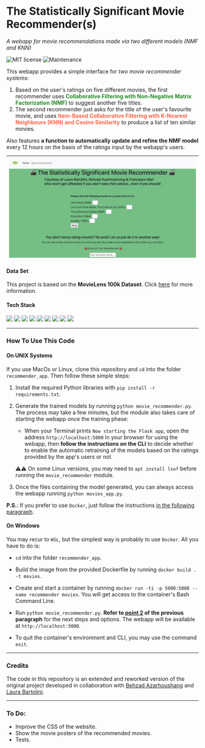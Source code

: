 # The Statistically Significant Movie Recommender(s)

_A webapp for movie recommendations made via two different models (NMF and KNN)_

![MIT license](https://img.shields.io/badge/License-MIT-orange.svg) ![Maintenance](https://img.shields.io/badge/Maintained%3F-yes-green.svg)

This webapp provides a simple interface for *two movie recommender systems*:

1. Based on the user's ratings on five different movies, the first recommender uses <span style="color:forestgreen"><b>Collaborative Filtering with Non-Negative Matrix Factorization (NMF)</b></span> to suggest another five titles.
2. The second recommender just asks for the title of the user's favourite movie, and uses <span style="color:tomato"><b>Item-Based Collaborative Filtering with K-Nearest Neighbours (KNN) and Cosine Similarity</b></span> to produce a list of ten similar movies.

Also features **a function to automatically update and refine the NMF model** every 12 hours on the basis of the ratings input by the webapp's users.  

| ![gif](./StatSigRec.gif) |
| :---: |

#### Data Set
This project is based on the **MovieLens 100k Dataset**. Click [here](https://github.com/fra-mari/Two_Movie_Recommenders/tree/main/recommender_app/data_and_models/data/MovieLensDataset#the-movie-lens-100k-dataset) for more information.


#### Tech Stack
<p>
<img src="https://img.shields.io/badge/docker-%232496ED.svg?&style=for-the-badge&logo=docker&logoColor=white" height="24"/>
<img src="https://img.shields.io/badge/python-%233776AB.svg?&style=for-the-badge&logo=python&logoColor=white" height="24" />
<img src="https://img.shields.io/badge/pandas-%23150458.svg?&style=for-the-badge&logo=pandas&logoColor=white" height="24" />
<img src="https://img.shields.io/badge/scipy-%238CAAE6.svg?&style=for-the-badge&logo=scipy&logoColor=black" height="24" />
<img src="https://img.shields.io/badge/scikit--learn-%23F7931E.svg?&style=for-the-badge&logo=scikit-learn&logoColor=black" height="24" />
<img src="https://img.shields.io/badge/flask-%23000000.svg?&style=for-the-badge&logo=flask&logoColor=white" height="24" />
<img src="https://img.shields.io/badge/jinja-%23B41717.svg?&style=for-the-badge&logo=jinja&logoColor=white" height="24"/>
<img src="https://img.shields.io/badge/html5-%23E34F26.svg?&style=for-the-badge&logo=html5&logoColor=white" height="24" />
<img src="https://img.shields.io/badge/css3-%231572B6.svg?&style=for-the-badge&logo=css3&logoColor=white" height="24"/>
</p>

---
### How To Use This Code
#### On UNIX Systems

If you use MacOs or Linux, clone this repository and `cd` into the folder `recommender_app`. Then follow these simple steps:
1. Install the required Python libraries with `pip install -r requirements.txt`.

2. Generate the trained models by running `python movie_recommender.py`. The process may take a few minutes, but the module also takes care of starting the webapp once the training phase:
   - When your Terminal prints `Now starting the Flask app`, open the address `http://localhost:5000` in your browser for using the webapp, then **follow the instructions on the CLI** to decide whether to enable the automatic retraining of the models based on the ratings provided by the app's users or not.
   
   ⚠️⚠️ On some Linux versions, you may need to `apt install lsof` before running the `movie_recommender` module.
   
3. Once the files containing the model generated, you can always access the webapp running `python movies_app.py`.

**P.S.**: If you prefer to use `Docker`, just follow the instructions [in the following paragraph](https://github.com/fra-mari/two_movie_recommendation_engines#on-windows).



#### On Windows
You may recur to `WSL`, but the simplest way is probably to use `Docker`. All you have to do is:

- `cd` into the folder `recommender_app`.

- Build the image from the provided Dockerfile by running `docker build . -t movies`.

- Create and start a container by running `docker run -ti -p 5000:5000 --name recommender movies`. You will get access to the container's Bash Command Line.

- Run `python movie_recommender.py`. **Refer to [point 2](https://github.com/fra-mari/two_movie_recommendation_engines/blob/main/README.md#how-to-use-this-code) of the previous paragraph** for the next steps and options. The webapp will be available at `http://localhost:5000`.

- To quit the container's environment and CLI, you may use the command `exit`.

  


---
### Credits
The code in this repository is an extended and reworked version of the original project developed in collaboration with [Behzad Azarhoushang](https://github.com/behzad1195) and [Laura Bartolini](https://github.com/Rellino).

---
### To Do:
- Improve the CSS of the website.
- Show the movie posters of the recommended movies.
- Tests.
